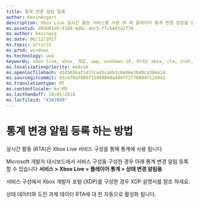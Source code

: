 ```yaml
---
title: 통계 변경 알림 등록
author: KevinAsgari
description: Xbox Live 실시간 활동 서비스를 사용 하 여 플레이어 통계 변경 알림을 등록 하는 방법을 알아봅니다.
ms.assetid: d8dd61d4-4188-4dbc-abc5-ffcb491a2778
ms.author: kevinasg
ms.date: 06/12/2017
ms.topic: article
ms.prod: windows
ms.technology: uwp
keywords: xbox live, xbox, 게임, uwp, windows 10, 하나는 xbox, rta, stat, 알림
ms.localizationpriority: medium
ms.openlocfilehash: d2d5656af1d37ce45cabb3c8e86e1b40ca38ea14
ms.sourcegitcommit: 63cef0a7805f1594984da4d4ff2f76894f12d942
ms.translationtype: MT
ms.contentlocale: ko-KR
ms.lasthandoff: 10/05/2018
ms.locfileid: "4383949"
---
```

# <a name="how-to-register-for-stat-change-notifications"></a>통계 변경 알림 등록 하는 방법

실시간 활동 (RTA)은 Xbox Live 서비스 구성을 통해 통계에 사용 됩니다.

Microsoft 개발자 대시보드에서 서비스 구성을 구성한 경우 아래 통계 변경 알림 등록할 수 있습니다 **서비스 > Xbox Live > 플레이어 통계 > 상태 변경 알림을**.

 서비스 구성에서 Xbox 개발자 포털 (XDP)를 구성한 경우 XDP 설명서를 참조 하세요.

 상태 데이터와 도전 과제 데이터 RTA에 대 한 자동으로 활성화 됩니다.
